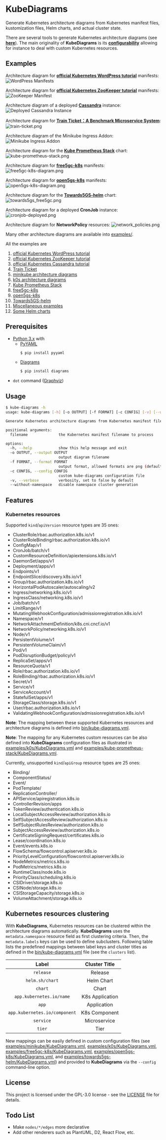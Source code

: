 # KubeDiagrams

Generate Kubernetes architecture diagrams from Kubernetes manifest files, kustomization files, Helm charts, and actual cluster state.

There are several tools to generate Kubernetes architecture diagrams (see **[here](https://github.com/philippemerle/Awesome-Kubernetes-Architecture-Diagrams)**).
The main originality of **KubeDiagrams** is its **[configurability](bin/kube-diagrams.yaml)** allowing for instance to deal with custom Kubernetes resources.

## Examples

Architecture diagram for **[official Kubernetes WordPress tutorial](https://kubernetes.io/docs/tutorials/stateful-application/mysql-wordpress-persistent-volume/)** manifests:
![WordPress Manifests](examples/wordpress/wordpress.png)

Architecture diagram for **[official Kubernetes ZooKeeper tutorial](https://kubernetes.io/docs/tutorials/stateful-application/zookeeper/)** manifests:
![ZooKeeper Manifest](examples/zookeeper/zookeeper.png)

Architecture diagram of a deployed **[Cassandra](https://kubernetes.io/docs/tutorials/stateful-application/cassandra/)** instance:
![Deployed Cassandra Instance](examples/cassandra/default.png)

Architecture diagram for **[Train Ticket：A Benchmark Microservice System](https://github.com/FudanSELab/train-ticket/)**:
![train-ticket.png](examples/train-ticket/train-ticket.png)

Architecture diagram of the Minikube Ingress Addon:
![Minikube Ingress Addon](examples/minikube/minikube-ingress-nginx.png)

Architecture diagram for the **[Kube Prometheus Stack](https://github.com/prometheus-community/helm-charts/tree/main/charts/kube-prometheus-stack)** chart:
![kube-prometheus-stack.png](examples/kube-prometheus-stack/kube-prometheus-stack.png)

Architecture diagram for **[free5gc-k8s](https://github.com/niloysh/free5gc-k8s)** manifests:
![free5gc-k8s-diagram.png](examples/free5gc-k8s/free5gc-k8s-diagram.png)

Architecture diagram for **[open5gs-k8s](https://github.com/niloysh/open5gs-k8s)** manifests:
![open5gs-k8s-diagram.png](examples/open5gs-k8s/open5gs-k8s-diagram.png)

Architecture diagram for the **[Towards5GS-helm](https://github.com/Orange-OpenSource/towards5gs-helm)** chart:
![towards5gs_free5gc.png](examples/towards5gs-helm/towards5gs_free5gc.png)

Architecture diagram for a deployed **CronJob** instance:
![cronjob-deployed.png](examples/miscellaneous/cronjob-deployed.png)

Architecture diagram for **NetworkPolicy** resources: ![network_policies.png](examples/miscellaneous/network_policies.png)

Many other architecture diagrams are available into [examples/](examples/).

All the examples are
1. [official Kubernetes WordPress tutorial](examples/wordpress/)
1. [official Kubernetes ZooKeeper tutorial](examples/zookeeper/)
1. [official Kubernetes Cassandra tutorial](examples/cassandra/)
1. [Train Ticket](examples/train-ticket/)
1. [minikube architecture diagrams](examples/minikube/)
1. [k0s architecture diagrams](examples/k0s/)
1. [Kube Prometheus Stack](examples/kube-prometheus-stack/)
1. [free5gc-k8s](examples/free5gc-k8s/)
1. [open5gs-k8s](examples/open5gs-k8s/)
1. [Towards5GS-helm](examples/towards5gs-helm/)
1. [Miscellaneous examples](examples/miscellaneous/)
1. [Some Helm charts](examples/helm-charts/)

## Prerequisites

* [Python 3.x](https://www.python.org/) with
  * [PyYAML](https://pyyaml.org)
    ```sh
    $ pip install pyyaml
    ```
  * [Diagrams](https://diagrams.mingrammer.com/)
    ```sh
    $ pip install diagrams
    ```
* `dot` command ([Graphviz](https://www.graphviz.org/))

## Usage

```sh
$ kube-diagrams -h
usage: kube-diagrams [-h] [-o OUTPUT] [-f FORMAT] [-c CONFIG] [-v] [--without-namespace] filename [filename ...]

Generate Kubernetes architecture diagrams from Kubernetes manifest files

positional arguments:
  filename              the Kubernetes manifest filename to process

options:
  -h, --help            show this help message and exit
  -o OUTPUT, --output OUTPUT
                        output diagram filename
  -f FORMAT, --format FORMAT
                        output format, allowed formats are png (default), jpg, svg, pdf, and dot
  -c CONFIG, --config CONFIG
                        custom kube-diagrams configuration file
  -v, --verbose         verbosity, set to false by default
  --without-namespace   disable namespace cluster generation
```

## Features

### Kubernetes resources

Supported `kind`/`apiVersion` resource types are 35 ones:
* ClusterRole/rbac.authorization.k8s.io/v1
* ClusterRoleBinding/rbac.authorization.k8s.io/v1
* ConfigMap/v1
* CronJob/batch/v1
* CustomResourceDefinition/apiextensions.k8s.io/v1
* DaemonSet/apps/v1
* Deployment/apps/v1
* Endpoints/v1
* EndpointSlice/discovery.k8s.io/v1
* Group/rbac.authorization.k8s.io/v1
* HorizontalPodAutoscaler/autoscaling/v2
* Ingress/networking.k8s.io/v1
* IngressClass/networking.k8s.io/v1
* Job/batch/v1
* LimitRange/v1
* MutatingWebhookConfiguration/admissionregistration.k8s.io/v1
* Namespace/v1
* NetworkAttachmentDefinition/k8s.cni.cncf.io/v1
* NetworkPolicy/networking.k8s.io/v1
* Node/v1
* PersistentVolume/v1
* PersistentVolumeClaim/v1
* Pod/v1
* PodDisruptionBudget/policy/v1
* ReplicaSet/apps/v1
* ResourceQuota/v1
* Role/rbac.authorization.k8s.io/v1
* RoleBinding/rbac.authorization.k8s.io/v1
* Secret/v1
* Service/v1
* ServiceAccount/v1
* StatefulSet/apps/v1
* StorageClass/storage.k8s.io/v1
* User/rbac.authorization.k8s.io/v1
* ValidatingWebhookConfiguration/admissionregistration.k8s.io/v1

**Note**: The mapping between these supported Kubernetes resources and architecture diagrams is defined into [bin/kube-diagrams.yml](bin/kube-diagrams.yaml#L65).

**Note**: The mapping for any Kubernetes custom resources can be also defined into **KubeDiagrams** configuration files as illustrated in [examples/k0s/KubeDiagrams.yml](examples/k0s/KubeDiagrams.yml#L10) and [examples/kube-prometheus-stack/KubeDiagrams.yml](examples/kube-prometheus-stack/KubeDiagrams.yaml#L3).

Currently, unsupported `kind`/`apiGroup` resource types are 25 ones:
* Binding/
* ComponentStatus/
* Event/
* PodTemplate/
* ReplicationController/
* APIService/apiregistration.k8s.io
* ControllerRevision/apps
* TokenReview/authentication.k8s.io
* LocalSubjectAccessReview/authorization.k8s.io
* SelfSubjectAccessReview/authorization.k8s.io
* SelfSubjectRulesReview/authorization.k8s.io
* SubjectAccessReview/authorization.k8s.io
* CertificateSigningRequest/certificates.k8s.io
* Lease/coordination.k8s.io
* Event/events.k8s.io
* FlowSchema/flowcontrol.apiserver.k8s.io
* PriorityLevelConfiguration/flowcontrol.apiserver.k8s.io
* NodeMetrics/metrics.k8s.io
* PodMetrics/metrics.k8s.io
* RuntimeClass/node.k8s.io
* PriorityClass/scheduling.k8s.io
* CSIDriver/storage.k8s.io
* CSINode/storage.k8s.io
* CSIStorageCapacity/storage.k8s.io
* VolumeAttachment/storage.k8s.io

## Kubernetes resources clustering

With **KubeDiagrams**, Kubernetes resources can be clustered within the architecture diagrams automatically. **KubeDiagrams** uses the `metadata.namespace` resource field as first clustering criteria. Then, the `metadata.labels` keys can be used to define subclusters. Following table lists the predefined mappings between label keys and cluster titles as defined in the [bin/kube-diagrams.yml](bin/kube-diagrams.yaml#L37) file (see the `clusters` list).

| Label | Cluster Title |
| :--------: | :-------: |
| `release` | Release |
| `helm.sh/chart` | Helm Chart |
| `chart` | Chart |
| `app.kubernetes.io/name` | K8s Application |
| `app` | Application |
| `app.kubernetes.io/component` | K8s Component |
| `service` | Microservice |
| `tier` | Tier |

New mappings can be easily defined in custom configuration files (see [examples/minikube/KubeDiagrams.yml](examples/minikube/KubeDiagrams.yml#L2), [examples/k0s/KubeDiagrams.yml](examples/k0s/KubeDiagrams.yml#L5), [examples/free5gc-k8s/KubeDiagrams.yml](examples/free5gc-k8s/KubeDiagrams.yml#L2),  [examples/open5gs-k8s/KubeDiagrams.yml](examples/open5gs-k8s/KubeDiagrams.yml#L2), and [examples/towards5gs-helm/KubeDiagrams.yml](examples/towards5gs-helm/KubeDiagrams.yml#L2)) and provided to **KubeDiagrams** via the `--config` command-line option.

## License

This project is licensed under the GPL-3.0 license - see the [LICENSE](LICENSE) file for details.

## Todo List

* Make `nodes/*/edges` more declarative
* Add other renderers such as PlantUML, D2, React Flow, etc.
